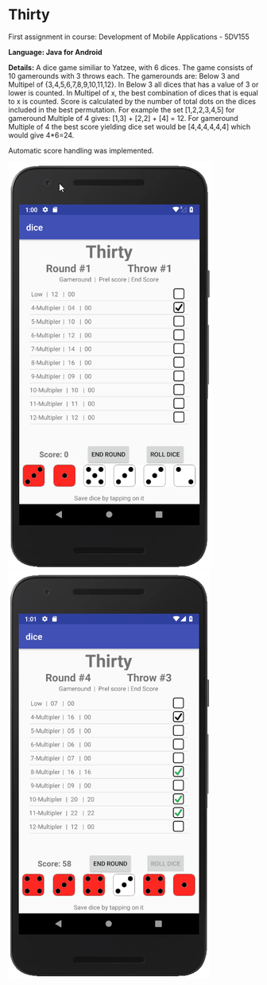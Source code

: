 # Thirty
First assignment in course: Development of Mobile Applications - 5DV155

**Language: Java for Android**

**Details:** A dice game similiar to Yatzee, with 6 dices. The game consists of 10 gamerounds with 3 throws each. 
The gamerounds are: Below 3 and Multipel of {3,4,5,6,7,8,9,10,11,12}. In Below 3 all dices that has a value of 3 or lower is counted. In Multipel of x, the best combination of dices that is equal to x is counted. Score is calculated by the number of total dots on the dices included in the best permutation. For example the set [1,2,2,3,4,5] for gameround Multiple of 4 gives: [1,3] + [2,2] + [4] = 12. For gameround Multiple of 4 the best score yielding dice set would be [4,4,4,4,4,4] which would give 4*6=24.

Automatic score handling was implemented.

 
![dm](https://github.com/JohanWindahl/Thirty/blob/master/png/snap1.png)
![dm](https://github.com/JohanWindahl/Thirty/blob/master/png/snap2.png)
